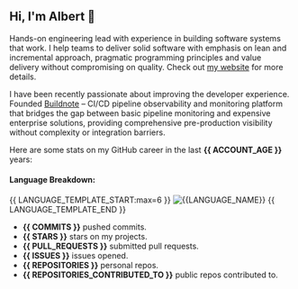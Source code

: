 ## Hi, I'm Albert 🙂 

Hands-on engineering lead with experience in building software systems that work. I help teams to deliver solid software with emphasis on lean and incremental approach, pragmatic programming principles and value delivery without compromising on quality. Check out [my website](https://www.albertlatacz.com) for more details.

I have been recently passionate about improving the developer experience. Founded [Buildnote](https://buildnote.io) – CI/CD pipeline observability and monitoring platform that bridges the gap between basic pipeline monitoring and expensive enterprise solutions, providing comprehensive pre-production visibility without complexity or integration barriers. 

Here are some stats on my GitHub career in the last **{{ ACCOUNT_AGE }}** years:

#### Language Breakdown:

{{ LANGUAGE_TEMPLATE_START:max=6 }}
![{{LANGUAGE_NAME}}](https://img.shields.io/static/v1?style=flat-square&label=%E2%A0%80&color=555&labelColor={{LANGUAGE_COLOR:uri}}&message={{LANGUAGE_NAME:uri}}%EF%B8%B1{{LANGUAGE_PERCENT:uri}}%25)
{{ LANGUAGE_TEMPLATE_END }}

- **{{ COMMITS }}** pushed commits.
- **{{ STARS }}** stars on my projects.
- **{{ PULL_REQUESTS }}** submitted pull requests.
- **{{ ISSUES }}** issues opened.
- **{{ REPOSITORIES }}** personal repos.
- **{{ REPOSITORIES_CONTRIBUTED_TO }}** public repos contributed to.
